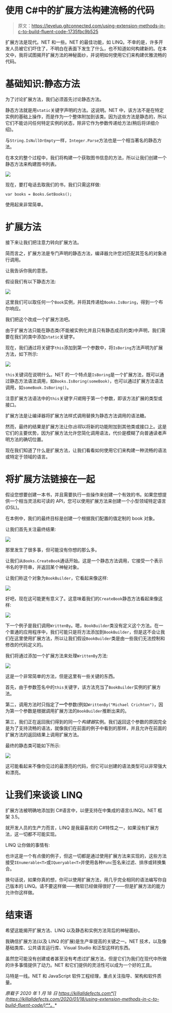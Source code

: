 # 使用 C#中的扩展方法构建流畅的代码

> 原文：<https://levelup.gitconnected.com/using-extension-methods-in-c-to-build-fluent-code-1735fbc9b525>

扩展方法是现代。NET 和一些。NET 的最佳功能，如 LINQ。不幸的是，许多开发人员被它们吓住了，不明白在表面下发生了什么，也不知道如何构建新的。在本文中，我将试图揭开扩展方法的神秘面纱，并说明如何使用它们来构建优雅流畅的代码。

# 基础知识:静态方法

为了讨论扩展方法，我们必须首先讨论静态方法。

静态方法就是用`static`关键字声明的方法。这说明。NET 中，该方法不是在特定实例的基础上操作，而是作为一个整体附加到该类。因为这些方法是静态的，所以它们不能访问任何特定实例的状态，除非它作为参数传递给方法(稍后将详细介绍)。

与`String.IsNullOrEmpty`一样，`Integer.Parse`方法也是一个相当著名的静态方法。

在本文的整个过程中，我们将构建一个获取图书信息的方法，所以让我们创建一个静态方法来构建图书列表。

![](img/8dea99a4728336a9445e5321f7e0cff2.png)

现在，要打电话去取我们的书，我们只需这样做:

`var books = Books.GetBooks();`

使用起来非常简单。

# 扩展方法

接下来让我们把注意力转向扩展方法。

简而言之，扩展方法是专门声明的静态方法，编译器允许您对匹配其签名的对象进行调用。

让我告诉你我的意思。

假设我们有以下静态方法:

![](img/62017de8a9a0da08bade4a63de0b5926.png)

这里我们可以取任何一个`Book`实例，并将其传递给`Books.IsBoring`，得到一个布尔响应。

我们把这个改成一个扩展方法吧。

由于扩展方法只能在静态类(不能被实例化并且只有静态成员的类)中声明，我们需要在我们的类中添加`static`关键字。

现在，我们通过将关键字`this`添加到第一个参数中，将`IsBoring`方法声明为扩展方法，如下所示:

![](img/600cada650057a87455415d3e488d574.png)

`this`关键词在说明什么。NET 的一个特点是`IsBoring`是一个扩展方法，既可以通过静态方法语法调用，如`Books.IsBoring(someBook)`，也可以通过扩展方法语法调用，如`someBook.IsBoring()`。

注意扩展方法语法中的`this`关键字*只能*用于第一个参数，即该方法扩展的类型或接口。

扩展方法是让编译器将扩展方法样式调用替换为静态方法调用的语法糖。

然而，最终的结果是扩展方法让你*出现*以将新的功能附加到其他类或接口上。这是它们的主要优势，因为扩展方法允许您简化调用语法，代价是模糊了向普通读者声明方法的确切位置。

现在我们知道了什么是扩展方法，让我们看看如何使用它们来构建一种流畅的语法或特定于领域的语言。

# 将扩展方法链接在一起

假设您想要创建一本书，并且需要执行一些操作来创建一个有效的书。如果您想提供一个相当灵活和可读的 API，您可以使用扩展方法来创建一个小型领域特定语言(DSL)。

在本例中，我们的最终目标是创建一个根据我们配置的值定制的 book 对象。

让我们首先关注最终结果:

![](img/789fbdaede90b70bdbddf3ce3dd7c2c0.png)

那里发生了很多事，但可能没有你想的那么多。

让我们从`Books.CreateBook`通话开始。这是一个静态方法调用，它接受一个表示书名的字符串，并返回某个神秘对象。

让我们称这个对象为`BookBuilder`，它看起来像这样:

![](img/65acf6a0650c24c5c89964818ff8ce2f.png)

好吧，现在这可能更有意义了。这意味着我们的`CreateBook`静态方法看起来像这样:

![](img/25880b20a457889e399342fc2d6b5d2c.png)

下一个例子是我们调用`WrittenBy`。嗯，`BookBuilder`类没有定义这个方法。在一个普通的应用程序中，我们可能只是将方法添加到`BookBuilder`，但是这不会让我们在这里使用扩展方法，所以让我们假设`BookBuilder`类是由一些我们无法控制和修改的代码定义的。

我们将通过添加一个扩展方法来处理`WrittenBy`方法:

![](img/f138debc5db4d87ec67678852deb4a8a.png)

这是一个非常简单的方法，但是这里有一些关键的东西。

首先，由于参数签名中的`this`关键字，该方法充当了`BookBuilder`实例的扩展方法。

第二，调用方法时只指定了**一个**参数(例如`WrittenBy("Michael Crichton")`，因为第一个参数是根据调用扩展方法的`BookBuilder`推断出来的。

第三，我们正在返回我们得到的同一个*构建器*实例。我们返回这个参数的原因完全是为了支持流畅的语法，就像我们在前面的例子中看到的那样，并且允许在前面的扩展方法的返回结果上调用扩展方法。

最终的静态类可能如下所示:

![](img/af7316dda4d1f7d12bd32462762ee1b1.png)

这可能看起来不像你见过的最漂亮的代码，但它可以创建的语法类型可以非常强大和漂亮。

# 让我们来谈谈 LINQ

扩展方法被明确地添加到 C#语言中，以便支持在中集成的语言(LINQ)。NET 框架 3.5。

就开发人员的生产力而言，LINQ 是我最喜欢的 C#特性之一，如果没有扩展方法，这一切都不可能实现。

LINQ 让你做的事情有:

也许这是一个有点傻的例子，但这一切都是通过使用扩展方法来实现的，这些方法接受`IEnumerable<T>`或`IQueryable<T>`并使用各种`Func`签名来过滤、排序或转换集合。

换句话说，如果你真的想，你可以使用扩展方法，用几乎完全相同的语法编写你自己版本的 LINQ。请不要这样做——微软已经做得很好了——但是扩展方法的能力允许你这样做。

# 结束语

希望这能揭开扩展方法、LINQ 以及静态和实例方法背后的神秘面纱。

我确信扩展方法(以及 LINQ 的扩展)是生产率提高的关键之一。NET 技术，以及像基础类库、公共语言运行库、Visual Studio 和泛型这样的东西。

虽然您可能没有创建或者甚至没有考虑过扩展方法，但是它们为我们在现代中所做的许多事情提供了动力。NET 和它们提供的灵活性可以成为一个好的工具。

马特是一线。NET 和 JavaScript 软件工程经理，重点关注指导、架构和软件质量。

*原载于 2020 年 1 月 18 日 https://killalldefects.com*[](https://killalldefects.com/2020/01/18/using-extension-methods-in-c-to-build-fluent-code/)**。**